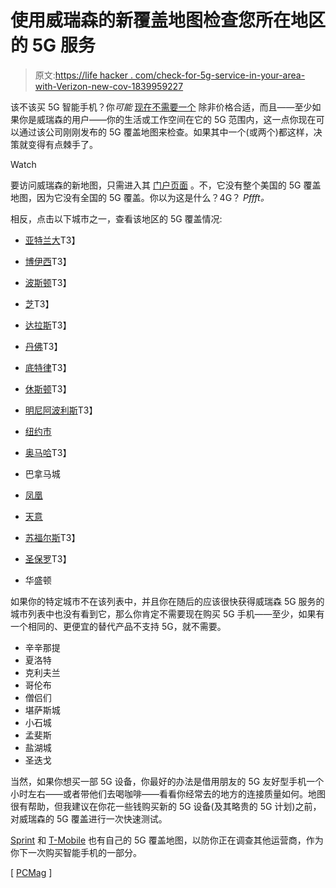 # 使用威瑞森的新覆盖地图检查您所在地区的 5G 服务

> 原文:[https://life hacker . com/check-for-5g-service-in-your-area-with-Verizon-new-cov-1839959227](https://lifehacker.com/check-for-5g-service-in-your-area-with-verizons-new-cov-1839959227)

该不该买 5G 智能手机？你*可能* [现在不需要一个](https://lifehacker.com/5g-phones-are-coming-soon-but-you-should-wait-to-buy-o-1831406561) 除非价格合适，而且——至少如果你是威瑞森的用户——你的生活或工作空间在它的 5G 范围内，这一点你现在可以通过该公司刚刚发布的 5G 覆盖地图来检查。如果其中一个(或两个)都这样，决策就变得有点棘手了。

Watch

要访问威瑞森的新地图，只需进入其 [门户页面](https://www.verizonwireless.com/5g/coverage-map/) 。不，它没有整个美国的 5G 覆盖地图，因为它没有全国的 5G 覆盖。你以为这是什么？4G？ *Pffft。*

相反，点击以下城市之一，查看该地区的 5G 覆盖情况:

*   [亚特兰大](https://www.verizonwireless.com/5g/coverage-map/?city=atlanta)T3】
*   [博伊西](https://www.verizonwireless.com/5g/coverage-map/?city=boise)T3】
*   [波斯顿](https://www.verizonwireless.com/5g/coverage-map/?city=boston)T3】
*   [芝](https://www.verizonwireless.com/5g/coverage-map/?city=chicago)T3】
*   [达拉斯](https://www.verizonwireless.com/5g/coverage-map/?city=dallas)T3】
*   [丹佛](https://www.verizonwireless.com/5g/coverage-map/?city=denver)T3】
*   [底特律](https://www.verizonwireless.com/5g/coverage-map/?city=detroit)T3】
*   [休斯顿](https://www.verizonwireless.com/5g/coverage-map/?city=houston)T3】

*   [明尼阿波利斯](https://www.verizonwireless.com/5g/coverage-map/?city=minneapolis)T3】
*   [纽约市](https://www.verizonwireless.com/5g/coverage-map/?city=newyork)
*   [奥马哈](https://www.verizonwireless.com/5g/coverage-map/?city=omaha)T3】
*   巴拿马城
*   [凤凰](https://www.verizonwireless.com/5g/coverage-map/?city=phoenix)
*   [天意](https://www.verizonwireless.com/5g/coverage-map/?city=providence)
*   [苏福尔斯](https://www.verizonwireless.com/5g/coverage-map/?city=siouxfalls)T3】
*   [圣保罗](https://www.verizonwireless.com/5g/coverage-map/?city=stpaul)T3】
*   华盛顿

如果你的特定城市不在该列表中，并且你在随后的应该很快获得威瑞森 5G 服务的城市列表中也没有看到它，那么你肯定不需要现在购买 5G 手机——至少，如果有一个相同的、更便宜的替代产品不支持 5G，就不需要。

*   辛辛那提
*   夏洛特
*   克利夫兰
*   哥伦布
*   僧侣们
*   堪萨斯城
*   小石城
*   孟斐斯
*   盐湖城
*   圣迭戈

当然，如果你想买一部 5G 设备，你最好的办法是借用朋友的 5G 友好型手机一个小时左右——或者带他们去喝咖啡——看看你经常去的地方的连接质量如何。地图很有帮助，但我建议在你花一些钱购买新的 5G 设备(及其略贵的 5G 计划)之前，对威瑞森的 5G 覆盖进行一次快速测试。

[Sprint](https://coverage.sprint.com/IMPACT.jsp?INTCID=LP:ALL:5G:Coverage) 和 [T-Mobile](https://www.t-mobile.com/coverage/5g-coverage-map) 也有自己的 5G 覆盖地图，以防你正在调查其他运营商，作为你下一次购买智能手机的一部分。

[ [PCMag](https://www.pcmag.com/news/372066/verizon-unveils-5g-coverage-maps) ]